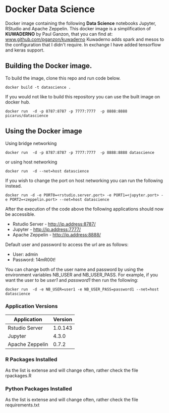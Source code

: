 # Docker Data Science
Docker image containing the following **Data Science** notebooks Jupyter, RStudio and Apache Zeppelin. 
This docker image is a simplification of **KUWADERNO** by Paul Ganzon, that you can find at: www.github.com/pganzon/kuwaderno
Kuwaderno adds spark and mesos to the configuration that I didn't require.
In exchange I have added tensorflow and keras support.

## Building the Docker image.
To build the image, clone this repo and run code below.
```
docker build -t datascience .
```

If you would not like to build this repository you can use the built image on docker hub.
```
docker run  -d -p 8787:8787 -p 7777:7777  -p 8888:8888 picarus/datascience
```


## Using the Docker image
Using bridge networking
```
docker run  -d -p 8787:8787 -p 7777:7777  -p 8888:8888 datascience
```

or using host networking


```
docker run  -d --net=host datascience
```

If you wish to change the port on host networking you can run the following instead.
```
docker run -d -e PORT0=<rstudio.server.port> -e PORT1=<jupyter.port> -e PORT2=<zeppelin.port> --net=host datascience
```

After the execution of the code above the following applications should now be accessible.
* Rstudio Server  - http://ip.address:8787/
* Jupyter         - http://ip.address:7777/
* Apache Zeppelin - http://ip.address:8888/

Default user and password to access the url are as follows:
* User: admin
* Password: 14mR00t!

You can change both of the user name and password by using the environment variables NB_USER and NB_USER_PASS. For example, if you want the user to be *user1* and *password1* then run the following:
```
docker run  -d -e NB_USER=user1 -e NB_USER_PASS=password1 --net=host datascience
```

### Application Versions

|Application|Version|
| ------------- |-------------|
| Rstudio Server | 1.0.143|
| Jupyter        | 4.3.0|
| Apache Zeppelin| 0.7.2|

### R Packages Installed
As the list is extense and will change often, rather check the file rpackages.R

### Python Packages Installed
As the list is extense and will change often, rather check the file requirements.txt
